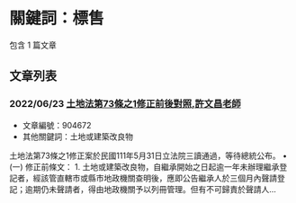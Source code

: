 # 關鍵詞：標售

包含 1 篇文章

## 文章列表

### 2022/06/23 [土地法第73條之1修正前後對照,許文昌老師](../../articles/904672_%E5%9C%9F%E5%9C%B0%E6%B3%95%E7%AC%AC73%E6%A2%9D%E4%B9%8B1%E4%BF%AE%E6%AD%A3%E5%89%8D%E5%BE%8C%E5%B0%8D%E7%85%A7%2C%E8%A8%B1%E6%96%87%E6%98%8C%E8%80%81%E5%B8%AB.md)
- 文章編號：904672
- 其他關鍵詞：土地或建築改良物

土地法第73條之1修正案於民國111年5月31日立法院三讀通過，等待總統公布。 • (一) 修正前條文： 1. 土地或建築改良物，自繼承開始之日起逾一年未辦理繼承登記者，經該管直轄市或縣市地政機關查明後，應即公告繼承人於三個月內聲請登記；逾期仍未聲請者，得由地政機關予以列冊管理。但有不可歸責於聲請人...
